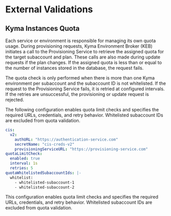 # External Validations

## Kyma Instances Quota

Each service or environment is responsible for managing its own quota usage. During provisioning requests, Kyma Environment Broker (KEB) initiates a call 
to the Provisioning Service to retrieve the assigned quota for the target subaccount and plan. These calls are also made during update requests if the plan changes.
If the assigned quota is less than or equal to the number of instances stored in the database, the request fails. 

The quota check is only performed when there is more than one Kyma environment per subaccount and the subaccount ID is not whitelisted. If the request to 
the Provisioning Service fails, it is retried at configured intervals. If the retries are unsuccessful, the provisioning or update request is rejected.

The following configuration enables quota limit checks and specifies the required URLs, credentials, and retry behavior. 
Whitelisted subaccount IDs are excluded from quota validation.
```yaml
cis:
  v2:
    authURL: "https://authentication-service.com"
    secretName: "cis-creds-v2"
    provisioningServiceURL: "https://provisioning-service.com"
quotaLimitCheck:
  enabled: true
  interval: 1s
  retries: 5
quotaWhitelistedSubaccountIds: |-
  whitelist:
    - whitelisted-subaccount-1
    - whitelisted-subaccount-2
```
This configuration enables quota limit checks and specifies the required URLs, credentials, and retry behavior. Whitelisted subaccount IDs are excluded from 
quota validation.
